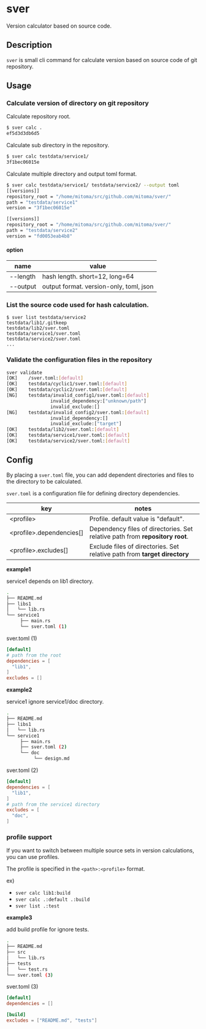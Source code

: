 # sver

Version calculator based on source code.

## Description

`sver` is small cli command for calculate version based on source code of git repository.

## Usage

### Calculate version of directory on git repository

Calculate repository root.

```sh
$ sver calc .
ef5d3d3db6d5
```

Calculate sub directory in the repository.

```sh
$ sver calc testdata/service1/
3f1bec06015e
```

Calculate multiple directory and output toml format.

```sh
$ sver calc testdata/service1/ testdata/service2/ --output toml
[[versions]]
repository_root = "/home/mitoma/src/github.com/mitoma/sver/"
path = "testdata/service1"
version = "3f1bec06015e"

[[versions]]
repository_root = "/home/mitoma/src/github.com/mitoma/sver/"
path = "testdata/service2"
version = "fd0053eab4b8"
```

#### option

| name     | value                                   |
| -------- | --------------------------------------- |
| --length | hash length. short=12, long=64          |
| --output | output format. version-only, toml, json |

### List the source code used for hash calculation.

```
$ sver list testdata/service2
testdata/lib1/.gitkeep
testdata/lib2/sver.toml
testdata/service1/sver.toml
testdata/service2/sver.toml
...
```

### Validate the configuration files in the repository

```sh
sver validate
[OK]    /sver.toml:[default]
[OK]    testdata/cyclic1/sver.toml:[default]
[OK]    testdata/cyclic2/sver.toml:[default]
[NG]    testdata/invalid_config1/sver.toml:[default]
                invalid_dependency:["unknown/path"]
                invalid_exclude:[]
[NG]    testdata/invalid_config2/sver.toml:[default]
                invalid_dependency:[]
                invalid_exclude:["target"]
[OK]    testdata/lib2/sver.toml:[default]
[OK]    testdata/service1/sver.toml:[default]
[OK]    testdata/service2/sver.toml:[default]
```

## Config

By placing a `sver.toml` file, you can add dependent directories and files to the directory to be calculated.

`sver.toml` is a configuration file for defining directory dependencies.

| key                        | notes                                                                        |
| -------------------------- | ---------------------------------------------------------------------------- |
| \<profile\>                | Profile. default value is "default".                                         |
| \<profile\>.dependencies[] | Dependency files of directories. Set relative path from **repository root**. |
| \<profile\>.excludes[]     | Exclude files of directories.  Set relative path from **target directory**   |

**example1**

service1 depends on lib1 directory.

```sh
.
├── README.md
├── libs1
│   └── lib.rs
└── service1
     ├── main.rs
     └── sver.toml (1)
```

sver.toml (1)

```toml
[default]
# path from the root
dependencies = [
  "lib1",
]
excludes = []
```

**example2**

service1 ignore service1/doc directory.

```sh
.
├── README.md
├── libs1
│   └── lib.rs
└── service1
     ├── main.rs
     ├── sver.toml (2)
     └── doc
          └── design.md
```

sver.toml (2)

```toml
[default]
dependencies = [
  "lib1",
]
# path from the service1 directory
excludes = [
  "doc",
]
```

### profile support

If you want to switch between multiple source sets in version calculations, you can use profiles.

The profile is specified in the `<path>:<profile>` format.

ex) 
- `sver calc lib1:build`
- `sver calc .:default .:build`
- `sver list .:test`

**example3**

add build profile for ignore tests.

```sh
.
├── README.md
├── src
│   └── lib.rs
├── tests
│   └── test.rs
└── sver.toml (3)
```

sver.toml (3)

```toml
[default]
dependencies = []

[build]
excludes = ["README.md", "tests"]
```
